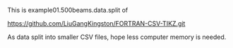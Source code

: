 This is example01.500beams.data.split of 

https://github.com/LiuGangKingston/FORTRAN-CSV-TIKZ.git

As data split into smaller CSV files, hope less computer memory is needed. 

